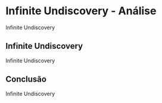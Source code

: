 ---
---

# Infinite Undiscovery - Análise

Infinite Undiscovery

## Infinite Undiscovery

Infinite Undiscovery

## Conclusão

Infinite Undiscovery
